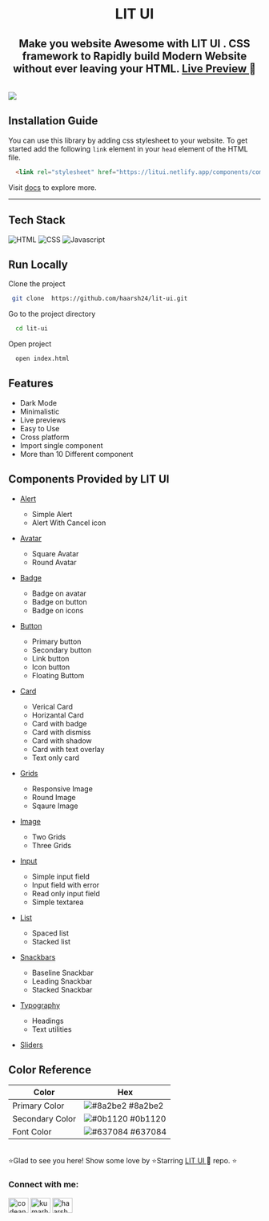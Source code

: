 <h1 align="center" style="font-weight: bold"> LIT UI </h1>
<h2 align="center" > Make you website Awesome with LIT UI . CSS framework to Rapidly build Modern Website without ever leaving your HTML.  <a href="https://litui.netlify.app/"> Live Preview </a>  🚀 </h2>
</br>
<img src="https://github.com/haarsh24/lit-ui/blob/development/assets/litui-final.gif" />

## Installation Guide

You can use this library by adding css stylesheet to your website. To get started add the following `link` element in your `head` element of the HTML file.

```html
  <link rel="stylesheet" href="https://litui.netlify.app/components/components-style.css">
```

Visit [docs](https://litui.netlify.app/components/components.html) to explore more.

---
## Tech Stack

![HTML](https://img.shields.io/badge/-HTML-orange)
![CSS](https://img.shields.io/badge/-CSS-blue)
![Javascript](https://img.shields.io/badge/-Javascript-blueviolet)


## Run Locally

Clone the project

```bash
 git clone  https://github.com/haarsh24/lit-ui.git
```

Go to the project directory

```bash
  cd lit-ui
```

Open project

```bash
  open index.html
```
## Features

- Dark Mode
- Minimalistic
- Live previews
- Easy to Use
- Cross platform
- Import single component
- More than 10 Different component

## Components Provided by LIT UI

- [Alert](https://litui.netlify.app/components/components.html#alerts)

  - Simple Alert
  - Alert With Cancel icon

- [Avatar](https://litui.netlify.app/components/components.html#avatars)

  - Square Avatar
  - Round Avatar

- [Badge](https://litui.netlify.app/components/components.html#badges)

  - Badge on avatar
  - Badge on button
  - Badge on icons

- [Button](https://litui.netlify.app/components/components.html#buttons)

  - Primary button
  - Secondary button
  - Link button
  - Icon button
  - Floating Buttom

- [Card](https://litui.netlify.app/components/components.html#cards)

  - Verical Card
  - Horizantal Card
  - Card with badge
  - Card with dismiss
  - Card with shadow
  - Card with text overlay
  - Text only card

- [Grids](https://litui.netlify.app/components/components.html#grids)

  - Responsive Image
  - Round Image
  - Sqaure Image

- [Image](https://litui.netlify.app/components/components.html#images)

  - Two Grids
  - Three Grids

- [Input](https://litui.netlify.app/components/components.html#inputs)

  - Simple input field
  - Input field with error
  - Read only input field
  - Simple textarea

- [List](https://litui.netlify.app/components/components.html#lists)
  - Spaced list
  - Stacked list

- [Snackbars](https://litui.netlify.app/components/components.html#snackbars)
  - Baseline Snackbar
  - Leading Snackbar
  - Stacked Snackbar

- [Typography](https://litui.netlify.app/components/components.html#text-util)

  - Headings
  - Text utilities
 
- [Sliders](https://litui.netlify.app/components/components.html#sliders)


## Color Reference

| Color             | Hex                                                                |
| ----------------- | ------------------------------------------------------------------ |
| Primary Color | ![#8a2be2](https://via.placeholder.com/40/8a2be2?text=+) #8a2be2
| Secondary Color | ![#0b1120](https://via.placeholder.com/40/0b1120?text=+) #0b1120
| Font Color | ![#637084](https://via.placeholder.com/40/637084;?text=+) #637084
</br>
⭐Glad to see you here! Show some love by ⭐Starring <a href="https://github.com/haarsh24/lit-ui/"> LIT UI </a>  🚀  repo. ⭐
</br>
<h3 align="left">Connect with me:</h3>
<p align="left">
<a href="https://twitter.com/codeandchords" target="blank"><img align="center" src="https://raw.githubusercontent.com/rahuldkjain/github-profile-readme-generator/master/src/images/icons/Social/twitter.svg" alt="codeandchords" height="30" width="40" /></a>
<a href="https://linkedin.com/in/kumarharshn" target="blank"><img align="center" src="https://raw.githubusercontent.com/rahuldkjain/github-profile-readme-generator/master/src/images/icons/Social/linked-in-alt.svg" alt="kumarharshn" height="30" width="40" /></a>
<a href="https://instagram.com/haarshn" target="blank"><img align="center" src="https://raw.githubusercontent.com/rahuldkjain/github-profile-readme-generator/master/src/images/icons/Social/instagram.svg" alt="haarshn" height="30" width="40" /></a>
</p>

